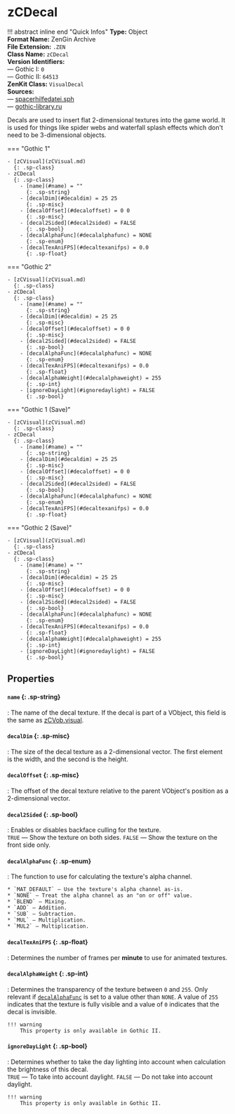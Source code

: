 # zCDecal

!!! abstract inline end "Quick Infos"
    **Type:** Object<br/>
    **Format Name:** ZenGin Archive<br/>
    **File Extension:** `.ZEN`<br/>
    **Class Name:** `zCDecal`<br/>
    **Version Identifiers:**<br />
    — Gothic I: `0`<br/>
    — Gothic II: `64513`<br/>
    **ZenKit Class:** `VisualDecal`<br/>
    **Sources:**<br/>
    — [spacerhilfedatei.sph](https://wiki.worldofgothic.de/doku.php?id=spacer:hilfedatei)<br/>
    — [gothic-library.ru](http://www.gothic-library.ru/publ/ocitem_class/1-1-0-502)

Decals are used to insert flat 2-dimensional textures into the game world. It is used for things like spider webs and
waterfall splash effects which don't need to be 3-dimensional objects.

=== "Gothic 1"

    - [zCVisual](zCVisual.md)
      {: .sp-class}
    - zCDecal
      {: .sp-class}
        - [name](#name) = ""
          {: .sp-string}
        - [decalDim](#decaldim) = 25 25
          {: .sp-misc}
        - [decalOffset](#decaloffset) = 0 0
          {: .sp-misc}
        - [decal2Sided](#decal2sided) = FALSE
          {: .sp-bool}
        - [decalAlphaFunc](#decalalphafunc) = NONE
          {: .sp-enum}
        - [decalTexAniFPS](#decaltexanifps) = 0.0
          {: .sp-float}

=== "Gothic 2"

    - [zCVisual](zCVisual.md)
      {: .sp-class}
    - zCDecal
      {: .sp-class}
        - [name](#name) = ""
          {: .sp-string}
        - [decalDim](#decaldim) = 25 25
          {: .sp-misc}
        - [decalOffset](#decaloffset) = 0 0
          {: .sp-misc}
        - [decal2Sided](#decal2sided) = FALSE
          {: .sp-bool}
        - [decalAlphaFunc](#decalalphafunc) = NONE
          {: .sp-enum}
        - [decalTexAniFPS](#decaltexanifps) = 0.0
          {: .sp-float}
        - [decalAlphaWeight](#decalalphaweight) = 255
          {: .sp-int}
        - [ignoreDayLight](#ignoredaylight) = FALSE
          {: .sp-bool}

=== "Gothic 1 (Save)"

    - [zCVisual](zCVisual.md)
      {: .sp-class}
    - zCDecal
      {: .sp-class}
        - [name](#name) = ""
          {: .sp-string}
        - [decalDim](#decaldim) = 25 25
          {: .sp-misc}
        - [decalOffset](#decaloffset) = 0 0
          {: .sp-misc}
        - [decal2Sided](#decal2sided) = FALSE
          {: .sp-bool}
        - [decalAlphaFunc](#decalalphafunc) = NONE
          {: .sp-enum}
        - [decalTexAniFPS](#decaltexanifps) = 0.0
          {: .sp-float}

=== "Gothic 2 (Save)"

    - [zCVisual](zCVisual.md)
      {: .sp-class}
    - zCDecal
      {: .sp-class}
        - [name](#name) = ""
          {: .sp-string}
        - [decalDim](#decaldim) = 25 25
          {: .sp-misc}
        - [decalOffset](#decaloffset) = 0 0
          {: .sp-misc}
        - [decal2Sided](#decal2sided) = FALSE
          {: .sp-bool}
        - [decalAlphaFunc](#decalalphafunc) = NONE
          {: .sp-enum}
        - [decalTexAniFPS](#decaltexanifps) = 0.0
          {: .sp-float}
        - [decalAlphaWeight](#decalalphaweight) = 255
          {: .sp-int}
        - [ignoreDayLight](#ignoredaylight) = FALSE
          {: .sp-bool}

## Properties

#### `name` {: .sp-string}

:   The name of the decal texture. If the decal is part of a VObject, this field is the same as [zCVob.visual](zCVob.md#visual).

#### `decalDim` {: .sp-misc}

:   The size of the decal texture as a 2-dimensional vector. The first element is the width, and the second is the height.

#### `decalOffset` {: .sp-misc}

:   The offset of the decal texture relative to the parent VObject's position as a 2-dimensional vector.

#### `decal2Sided` {: .sp-bool}

:   Enables or disables backface culling for the texture.
    <br />`TRUE` — Show the texture on both sides. `FALSE` — Show the texture on the front side only.

#### `decalAlphaFunc` {: .sp-enum}

:   The function to use for calculating the texture's alpha channel.
    
    * `MAT_DEFAULT` — Use the texture's alpha channel as-is.
    * `NONE` — Treat the alpha channel as an "on or off" value.
    * `BLEND` — Mixing.
    * `ADD` — Addition.
    * `SUB` — Subtraction.
    * `MUL` — Multiplication.
    * `MUL2` — Multiplication.

#### `decalTexAniFPS` {: .sp-float}

:   Determines the number of frames per **minute** to use for animated textures.

#### `decalAlphaWeight` {: .sp-int}

:   Determines the transparency of the texture between `0` and `255`. Only relevant if
    [`decalAlphaFunc`](#decalAlphaFunc) is set to a value other than `NONE`. A value of `255`
    indicates that the texture is fully visible and a value of `0` indicates that the decal
    is invisible.

    !!! warning
        This property is only available in Gothic II.

#### `ignoreDayLight` {: .sp-bool}

:   Determines whether to take the day lighting into account when calculation the brightness of this decal.
    <br />`TRUE` — To take into account daylight. `FALSE` — Do not take into account daylight.

    !!! warning
        This property is only available in Gothic II.
